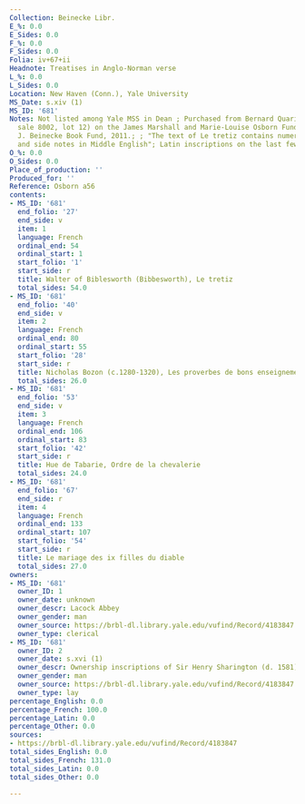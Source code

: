 ```yaml
---
Collection: Beinecke Libr.
E_%: 0.0
E_Sides: 0.0
F_%: 0.0
F_Sides: 0.0
Folia: iv+67+ii
Headnote: Treatises in Anglo-Norman verse
L_%: 0.0
L_Sides: 0.0
Location: New Haven (Conn.), Yale University
MS_Date: s.xiv (1)
MS_ID: '681'
Notes: Not listed among Yale MSS in Dean ; Purchased from Bernard Quaritch, Ltd. (Christies
  sale 8002, lot 12) on the James Marshall and Marie-Louise Osborn Fund and the Edwin
  J. Beinecke Book Fund, 2011.; ; "The text of Le tretiz contains numerous interlineations
  and side notes in Middle English"; Latin inscriptions on the last few leaves
O_%: 0.0
O_Sides: 0.0
Place_of_production: ''
Produced_for: ''
Reference: Osborn a56
contents:
- MS_ID: '681'
  end_folio: '27'
  end_side: v
  item: 1
  language: French
  ordinal_end: 54
  ordinal_start: 1
  start_folio: '1'
  start_side: r
  title: Walter of Biblesworth (Bibbesworth), Le tretiz
  total_sides: 54.0
- MS_ID: '681'
  end_folio: '40'
  end_side: v
  item: 2
  language: French
  ordinal_end: 80
  ordinal_start: 55
  start_folio: '28'
  start_side: r
  title: Nicholas Bozon (c.1280-1320), Les proverbes de bons enseignements
  total_sides: 26.0
- MS_ID: '681'
  end_folio: '53'
  end_side: v
  item: 3
  language: French
  ordinal_end: 106
  ordinal_start: 83
  start_folio: '42'
  start_side: r
  title: Hue de Tabarie, Ordre de la chevalerie
  total_sides: 24.0
- MS_ID: '681'
  end_folio: '67'
  end_side: r
  item: 4
  language: French
  ordinal_end: 133
  ordinal_start: 107
  start_folio: '54'
  start_side: r
  title: Le mariage des ix filles du diable
  total_sides: 27.0
owners:
- MS_ID: '681'
  owner_ID: 1
  owner_date: unknown
  owner_descr: Lacock Abbey
  owner_gender: man
  owner_source: https://brbl-dl.library.yale.edu/vufind/Record/4183847
  owner_type: clerical
- MS_ID: '681'
  owner_ID: 2
  owner_date: s.xvi (1)
  owner_descr: Ownership inscriptions of Sir Henry Sharington (d. 1581)
  owner_gender: man
  owner_source: https://brbl-dl.library.yale.edu/vufind/Record/4183847
  owner_type: lay
percentage_English: 0.0
percentage_French: 100.0
percentage_Latin: 0.0
percentage_Other: 0.0
sources:
- https://brbl-dl.library.yale.edu/vufind/Record/4183847
total_sides_English: 0.0
total_sides_French: 131.0
total_sides_Latin: 0.0
total_sides_Other: 0.0

---
```

